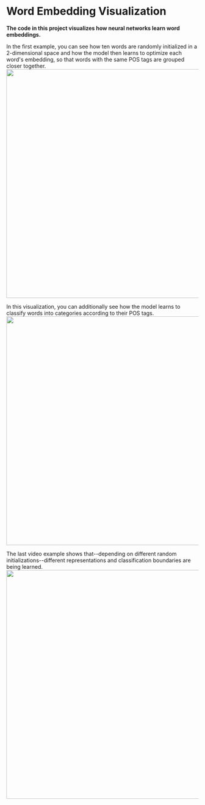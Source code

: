 # Word Embedding Visualization

**The code in this project visualizes how neural networks learn word embeddings.**

In the first example, you can see how ten words are randomly initialized in a 2-dimensional space and how the model then learns to optimize each word's embedding, so that words with the same POS tags are grouped closer together. 
<img src="videos/gif_no_background.gif" width="600"/>

In this visualization, you can additionally see how the model learns to classify words into categories according to their POS tags.
<img src="videos/gif_1.gif" width="600"/>

The last video example shows that--depending on different random initializations--different representations and classification boundaries are being learned.
<img src="videos/gif_2.gif" width="600"/>


